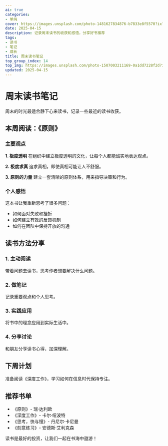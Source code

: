 ```yaml
---
ai: true
categories:
- 单纯
cover: https://images.unsplash.com/photo-1481627834876-b7833e8f5570?ixlib=rb-4.0.3&auto=format&fit=crop&w=2086&q=80
date: 2025-04-15
description: 记录周末读书的收获和感悟，分享好书推荐
tags:
- 读书
- 笔记
- 成长
title: 周末读书笔记
top_group_index: 14
top_img: https://images.unsplash.com/photo-1507003211169-0a1dd7228f2d?ixlib=rb-4.0.3&auto=format&fit=crop&w=2070&q=80
updated: 2025-04-15
---
```


# 周末读书笔记

周末的时光最适合静下心来读书，记录一些最近的读书收获。

## 本周阅读：《原则》

### 主要观点

**1. 极度透明**
在组织中建立极度透明的文化，让每个人都能诚实地表达观点。

**2. 极度求真**
追求真相，即使真相可能让人不舒服。

**3. 原则的力量**
建立一套清晰的原则体系，用来指导决策和行为。

### 个人感悟

这本书让我重新思考了很多问题：

- 如何面对失败和挫折
- 如何建立有效的反馈机制
- 如何在团队中保持开放的沟通

## 读书方法分享

### 1. 主动阅读
带着问题去读书，思考作者想要解决什么问题。

### 2. 做笔记
记录重要观点和个人思考。

### 3. 实践应用
将书中的理念应用到实际生活中。

### 4. 分享讨论
和朋友分享读书心得，加深理解。

## 下周计划

准备阅读《深度工作》，学习如何在信息时代保持专注。

## 推荐书单

- 《原则》- 瑞·达利欧
- 《深度工作》- 卡尔·纽波特
- 《思考，快与慢》- 丹尼尔·卡尼曼
- 《刻意练习》- 安德斯·艾利克森

读书是最好的投资，让我们一起在书海中遨游！
